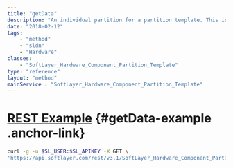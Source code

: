 ```yaml
---
title: "getData"
description: "An individual partition for a partition template. This is identical to 'partitionTemplatePartition' except this will sort unix partitions."
date: "2018-02-12"
tags:
    - "method"
    - "sldn"
    - "Hardware"
classes:
    - "SoftLayer_Hardware_Component_Partition_Template"
type: "reference"
layout: "method"
mainService : "SoftLayer_Hardware_Component_Partition_Template"
---
```


# [REST Example](#getData-example) <a href="/article/rest/"><i class="fas fa-question"></i></a> {#getData-example .anchor-link} 
```bash
curl -g -u $SL_USER:$SL_APIKEY -X GET \
'https://api.softlayer.com/rest/v3.1/SoftLayer_Hardware_Component_Partition_Template/{SoftLayer_Hardware_Component_Partition_TemplateID}/getData'
```
